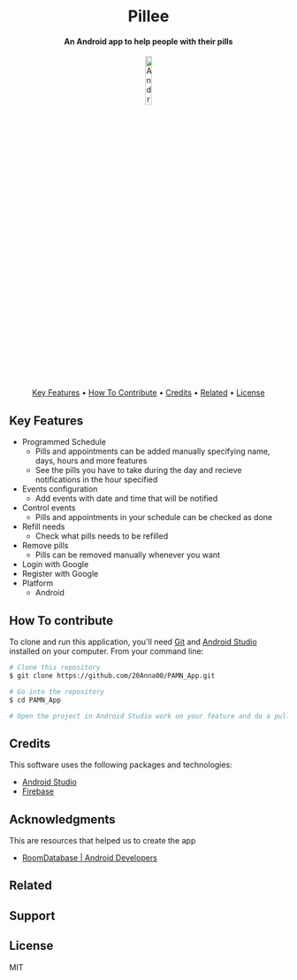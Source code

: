 
<h1 align="center">
  Pillee
  <br>
</h1>

<h4 align="center">An Android app to help people with their pills</h4>

<p align="center">


  <a href="https://developer.android.com/studio?hl=es&gclid=Cj0KCQiAmaibBhCAARIsAKUlaKR9fSb3QQY99dgLSUWhhx0_mESQe5-lVD2uOPZeWnZojD5_nuDeLaQaAuSsEALw_wcB&gclsrc=aw.ds">
    <img style="width:15%;" src="https://1.bp.blogspot.com/-LgTa-xDiknI/X4EflN56boI/AAAAAAAAPuk/24YyKnqiGkwRS9-_9suPKkfsAwO4wHYEgCLcBGAsYHQ/s0/image9.png"
         alt=Android">
       

<p align="center">
  <a href="#key-features">Key Features</a> •
  <a href="#how-to-contribute">How To Contribute</a> •
  <a href="#credits">Credits</a> •
  <a href="#related">Related</a> •
  <a href="#license">License</a>
</p>


## Key Features 

* Programmed Schedule 
  - Pills and appointments can be added manually specifying name, days, hours and more features
  - See the pills you have to take during the day and recieve notifications in the hour specified
* Events configuration
  - Add events with date and time that will be notified
* Control events
  - Pills and appointments in your schedule can be checked as done
* Refill needs
  - Check what pills needs to be refilled
* Remove pills
  - Pills can be removed manually whenever you want
* Login with Google
* Register with Google
* Platform
  - Android 

## How To contribute

To clone and run this application, you'll need [Git](https://git-scm.com) and [Android Studio](https://developer.android.com/studio?hl=es&gclid=Cj0KCQiAmaibBhCAARIsAKUlaKR9fSb3QQY99dgLSUWhhx0_mESQe5-lVD2uOPZeWnZojD5_nuDeLaQaAuSsEALw_wcB&gclsrc=aw.ds) installed on your computer. From your command line:

```bash
# Clone this repository
$ git clone https://github.com/20Anna00/PAMN_App.git

# Go into the repository
$ cd PAMN_App

# Open the project in Android Studio work on your feature and do a pull request

```


## Credits

This software uses the following packages and technologies:

- [Android Studio](https://developer.android.com/)
- [Firebase](https://firebase.google.com/)


## Acknowledgments

This are resources that helped us to create the app
                    
* [RoomDatabase | Android Developers](https://developer.android.com/reference/android/arch/persistence/room/RoomDatabase?hl=en)
                    
## Related


## Support


## License

MIT




